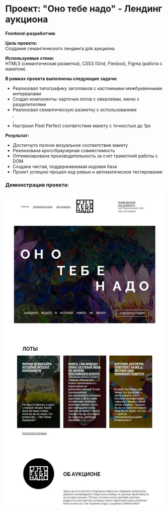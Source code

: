# Проект: "Оно тебе надо" - Лендинг аукциона

**Frontend-разработчик**

**Цель проекта:**  
Создание семантического лендинга для аукциона.

**Используемые стеки:**  
HTML5 (семантическая разметка), CSS3 (Grid, Flexbox), Figma (работа с макетом)

**В рамках проекта выполнены следующие задачи:**

- Реализовал типографику заголовков с кастомными межбуквенными интервалами
- Создал компоненты: карточки лотов с оверлеями, меню с разделителями
- Реализовал семантическую разметку с использованием <address>, <article>, <nav>
- Настроил Pixel Perfect соответствие макету с точностью до 1px

**Результат:**
- Достигнуто полное визуальное соответствие макету
- Реализована кроссбраузерная совместимость
- Оптимизирована производительность за счет грамотной работы с DOM
- Создана чистая, поддерживаемая кодовая база
- Проект успешно прошел код-ревью и автоматическое тестирование

### Демонстрация проекта:
![Лендинг](fig%201.jpg)